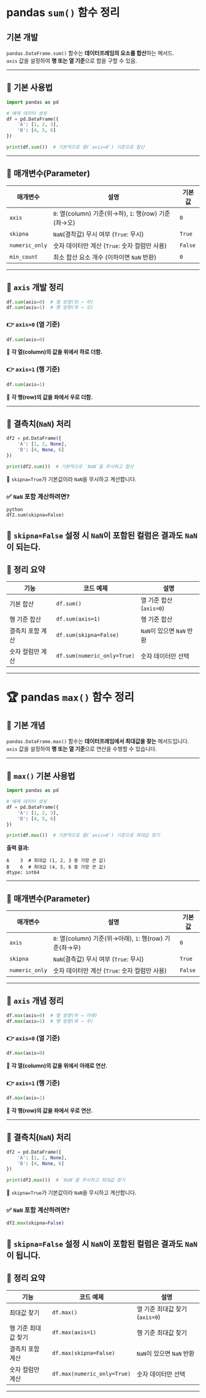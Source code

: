 # pandas `sum()` 함수 정리

## 기본 개발
`pandas.DataFrame.sum()` 함수는 **데이터프레임의 요소를 합산**하는 메서드.  
`axis` 값을 설정하여 **행 또는 열 기준**으로 합을 구할 수 있음.

---

## 📌 기본 사용법
```python
import pandas as pd

# 예제 데이터 생성
df = pd.DataFrame({
    'A': [1, 2, 3],
    'B': [4, 5, 6]
})

print(df.sum())  # 기본적으로 열(`axis=0`) 기준으로 합산
```
---

## 📌 매개변수(Parameter)

| 매개변수 | 설명 | 기본값 |
|----------|-------------------------------------|--------|
| `axis` | `0`: 열(column) 기준(위→하), `1`: 행(row) 기준(좌→오) | `0` |
| `skipna` | `NaN`(결착값) 무시 여부 (`True`: 무시) | `True` |
| `numeric_only` | 숫자 데이터만 계산 (`True`: 숫자 컬럼만 사용) | `False` |
| `min_count` | 최소 합산 요소 개수 (이하이면 `NaN` 반환) | `0` |

---

## 📌 `axis` 개발 정리

```python
df.sum(axis=0)  # 열 방향(위 → 하)
df.sum(axis=1)  # 행 방향(좌 → 오)
```

### 👉 `axis=0` (열 기준)
```python
df.sum(axis=0)
```

📌 **각 열(column)의 값을 위에서 하로 더함.**

### 👉 `axis=1` (행 기준)
```python
df.sum(axis=1)
```
📌 **각 행(row)의 값을 좌에서 우로 더함.**

---

## 📌 결측치(`NaN`) 처리

```python
df2 = pd.DataFrame({
    'A': [1, 2, None],
    'B': [4, None, 6]
})

print(df2.sum())  # 기본적으로 `NaN`을 무시하고 합산
```
📌 `skipna=True`가 기본값이라 `NaN`을 무시하고 계산합니다.

### ✅ `NaN` 포함 계산하려면?
```
python
df2.sum(skipna=False)
```
📌 `skipna=False` 설정 시 `NaN`이 포함된 컬럼은 결과도 `NaN`이 되는다.
---

## 📌 정리 요약

| 기능 | 코드 예제 | 설명 |
|------|---------|------|
| 기본 합산 | `df.sum()` | 열 기준 합산 (`axis=0`) |
| 행 기준 합산 | `df.sum(axis=1)` | 행 기준 합산 |
| 결측치 포함 계산 | `df.sum(skipna=False)` | `NaN`이 있으면 `NaN` 반환 |
| 숫자 컬럼만 계산 | `df.sum(numeric_only=True)` | 숫자 데이터만 선택 |

---

# 🏆 pandas `max()` 함수 정리

## 📌 기본 개념
`pandas.DataFrame.max()` 함수는 **데이터프레임에서 최대값을 찾는** 메서드입니다.  
`axis` 값을 설정하여 **행 또는 열 기준**으로 연산을 수행할 수 있습니다.

---

## 📌 `max()` 기본 사용법
```python
import pandas as pd

# 예제 데이터 생성
df = pd.DataFrame({
    'A': [1, 2, 3],
    'B': [4, 5, 6]
})

print(df.max())  # 기본적으로 열(`axis=0`) 기준으로 최대값 찾기
```
**출력 결과:**
```
A    3  # 최대값 (1, 2, 3 중 가장 큰 값)
B    6  # 최대값 (4, 5, 6 중 가장 큰 값)
dtype: int64
```

---

## 📌 매개변수(Parameter)

| 매개변수 | 설명 | 기본값 |
|----------|-------------------------------------|--------|
| `axis` | `0`: 열(column) 기준(위→아래), `1`: 행(row) 기준(좌→우) | `0` |
| `skipna` | `NaN`(결측값) 무시 여부 (`True`: 무시) | `True` |
| `numeric_only` | 숫자 데이터만 계산 (`True`: 숫자 컬럼만 사용) | `False` |

---

## 📌 `axis` 개념 정리

```python
df.max(axis=0)  # 열 방향(위 → 아래)
df.max(axis=1)  # 행 방향(좌 → 우)
```

### 👉 `axis=0` (열 기준)
```python
df.max(axis=0)
```
📌 **각 열(column)의 값을 위에서 아래로 연산.**

### 👉 `axis=1` (행 기준)
```python
df.max(axis=1)
```
📌 **각 행(row)의 값을 좌에서 우로 연산.**

---

## 📌 결측치(`NaN`) 처리

```python
df2 = pd.DataFrame({
    'A': [1, 2, None],
    'B': [4, None, 6]
})

print(df2.max())  # `NaN`을 무시하고 최대값 찾기
```

📌 `skipna=True`가 기본값이라 `NaN`을 무시하고 계산합니다.

### ✅ `NaN` 포함 계산하려면?
```python
df2.max(skipna=False)
```
📌 `skipna=False` 설정 시 `NaN`이 포함된 컬럼은 결과도 `NaN`이 됩니다.
---

## 📌 정리 요약

| 기능 | 코드 예제 | 설명 |
|------|---------|------|
| 최대값 찾기 | `df.max()` | 열 기준 최대값 찾기 (`axis=0`) |
| 행 기준 최대값 찾기 | `df.max(axis=1)` | 행 기준 최대값 찾기 |
| 결측치 포함 계산 | `df.max(skipna=False)` | `NaN`이 있으면 `NaN` 반환 |
| 숫자 컬럼만 계산 | `df.max(numeric_only=True)` | 숫자 데이터만 선택 |

---
